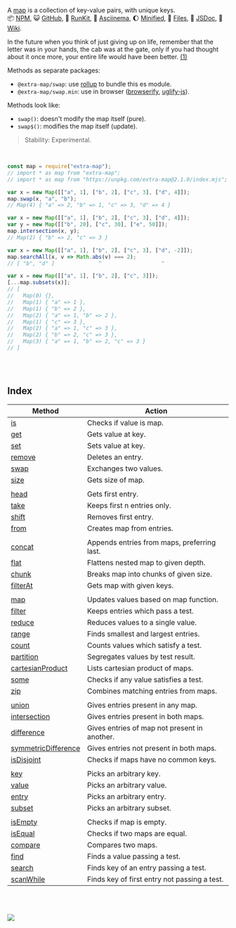 A [map] is a collection of key-value pairs, with unique keys.<br>
:package: [NPM](https://www.npmjs.com/package/extra-map),
:smiley_cat: [GitHub](https://github.com/orgs/nodef/packages?repo_name=extra-map),
:running: [RunKit](https://npm.runkit.com/extra-map),
:vhs: [Asciinema](https://asciinema.org/a/341106),
:moon: [Minified](https://www.npmjs.com/package/extra-map.min),
:scroll: [Files](https://unpkg.com/extra-map/),
:newspaper: [JSDoc](https://nodef.github.io/extra-map/),
:blue_book: [Wiki](https://github.com/nodef/extra-map/wiki/).

In the future when you think of just giving up on life, remember
that the letter was in your hands, the cab was at the gate, only
if you had thought about it once more, your entire life would
have been better. [(1)]

Methods as separate packages:
- `@extra-map/swap`: use [rollup] to bundle this es module.
- `@extra-map/swap.min`: use in browser ([browserify], [uglify-js]).

Methods look like:
- `swap()`: doesn't modify the map itself (pure).
- `swap$()`: modifies the map itself (update).

> Stability: Experimental.

<br>

```javascript
const map = require("extra-map");
// import * as map from "extra-map";
// import * as map from "https://unpkg.com/extra-map@2.1.0/index.mjs"; (deno)

var x = new Map([["a", 1], ["b", 2], ["c", 3], ["d", 4]]);
map.swap(x, "a", "b");
// Map(4) { "a" => 2, "b" => 1, "c" => 3, "d" => 4 }

var x = new Map([["a", 1], ["b", 2], ["c", 3], ["d", 4]]);
var y = new Map([["b", 20], ["c", 30], ["e", 50]]);
map.intersection(x, y);
// Map(2) { "b" => 2, "c" => 3 }

var x = new Map([["a", 1], ["b", 2], ["c", 3], ["d", -2]]);
map.searchAll(x, v => Math.abs(v) === 2);
// [ "b", "d" ]              ^                   ^

var x = new Map([["a", 1], ["b", 2], ["c", 3]]);
[...map.subsets(x)];
// [
//   Map(0) {},
//   Map(1) { "a" => 1 },
//   Map(1) { "b" => 2 },
//   Map(2) { "a" => 1, "b" => 2 },
//   Map(1) { "c" => 3 },
//   Map(2) { "a" => 1, "c" => 3 },
//   Map(2) { "b" => 2, "c" => 3 },
//   Map(3) { "a" => 1, "b" => 2, "c" => 3 }
// ]
```

<br>
<br>


## Index

| Method                | Action                                       |
| --------------------- | -------------------------------------------- |
| [is]                  | Checks if value is map.                      |
| [get]                 | Gets value at key.                           |
| [set]                 | Sets value at key.                           |
| [remove]              | Deletes an entry.                            |
| [swap]                | Exchanges two values.                        |
| [size]                | Gets size of map.                            |
|                       |
| [head]                | Gets first entry.                            |
| [take]                | Keeps first n entries only.                  |
| [shift]               | Removes first entry.                         |
| [from]                | Creates map from entries.                    |
|                       |
| [concat]              | Appends entries from maps, preferring last.  |
| [flat]                | Flattens nested map to given depth.          |
| [chunk]               | Breaks map into chunks of given size.        |
| [filterAt]            | Gets map with given keys.                    |
|                       |
| [map]                 | Updates values based on map function.        |
| [filter]              | Keeps entries which pass a test.             |
| [reduce]              | Reduces values to a single value.            |
| [range]               | Finds smallest and largest entries.          |
| [count]               | Counts values which satisfy a test.          |
| [partition]           | Segregates values by test result.            |
| [cartesianProduct]    | Lists cartesian product of maps.             |
| [some]                | Checks if any value satisfies a test.        |
| [zip]                 | Combines matching entries from maps.         |
|                       |
| [union]               | Gives entries present in any map.            |
| [intersection]        | Gives entries present in both maps.          |
| [difference]          | Gives entries of map not present in another. |
| [symmetricDifference] | Gives entries not present in both maps.      |
| [isDisjoint]          | Checks if maps have no common keys.          |
|                       |
| [key]                 | Picks an arbitrary key.                      |
| [value]               | Picks an arbitrary value.                    |
| [entry]               | Picks an arbitrary entry.                    |
| [subset]              | Picks an arbitrary subset.                   |
|                       |
| [isEmpty]             | Checks if map is empty.                      |
| [isEqual]             | Checks if two maps are equal.                |
| [compare]             | Compares two maps.                           |
| [find]                | Finds a value passing a test.                |
| [search]              | Finds key of an entry passing a test.        |
| [scanWhile]           | Finds key of first entry not passing a test. |

<br>
<br>

[![](https://img.youtube.com/vi/dMxIjGjMJz0/maxresdefault.jpg)](https://www.youtube.com/watch?v=dMxIjGjMJz0)

[(1)]: https://www.rottentomatoes.com/m/3_idiots/quotes/
[map]: https://developer.mozilla.org/en-US/docs/Web/JavaScript/Reference/Global_Objects/Map
[browserify]: https://www.npmjs.com/package/browserify
[rollup]: https://www.npmjs.com/package/rollup
[uglify-js]: https://www.npmjs.com/package/uglify-js
[is]: https://github.com/nodef/extra-map/wiki/is
[get]: https://github.com/nodef/extra-map/wiki/get
[set]: https://github.com/nodef/extra-map/wiki/set
[remove]: https://github.com/nodef/extra-map/wiki/remove
[swap]: https://github.com/nodef/extra-map/wiki/swap
[size]: https://github.com/nodef/extra-map/wiki/size
[head]: https://github.com/nodef/extra-map/wiki/head
[take]: https://github.com/nodef/extra-map/wiki/take
[shift]: https://github.com/nodef/extra-map/wiki/shift
[concat]: https://github.com/nodef/extra-map/wiki/concat
[flat]: https://github.com/nodef/extra-map/wiki/flat
[chunk]: https://github.com/nodef/extra-map/wiki/chunk
[filterAt]: https://github.com/nodef/extra-map/wiki/filterAt
[filter]: https://github.com/nodef/extra-map/wiki/filter
[reduce]: https://github.com/nodef/extra-map/wiki/reduce
[range]: https://github.com/nodef/extra-map/wiki/range
[count]: https://github.com/nodef/extra-map/wiki/count
[partition]: https://github.com/nodef/extra-map/wiki/partition
[cartesianProduct]: https://github.com/nodef/extra-map/wiki/cartesianProduct
[some]: https://github.com/nodef/extra-map/wiki/some
[zip]: https://github.com/nodef/extra-map/wiki/zip
[union]: https://github.com/nodef/extra-map/wiki/union
[intersection]: https://github.com/nodef/extra-map/wiki/intersection
[difference]: https://github.com/nodef/extra-map/wiki/difference
[symmetricDifference]: https://github.com/nodef/extra-map/wiki/symmetricDifference
[isDisjoint]: https://github.com/nodef/extra-map/wiki/isDisjoint
[key]: https://github.com/nodef/extra-map/wiki/key
[value]: https://github.com/nodef/extra-map/wiki/value
[entry]: https://github.com/nodef/extra-map/wiki/entry
[isEmpty]: https://github.com/nodef/extra-map/wiki/isEmpty
[isEqual]: https://github.com/nodef/extra-map/wiki/isEqual
[compare]: https://github.com/nodef/extra-map/wiki/compare
[find]: https://github.com/nodef/extra-map/wiki/find
[search]: https://github.com/nodef/extra-map/wiki/search
[scanWhile]: https://github.com/nodef/extra-map/wiki/scanWhile
[subset]: https://github.com/nodef/extra-map/wiki/subset
[from]: https://github.com/nodef/extra-map/wiki/from
